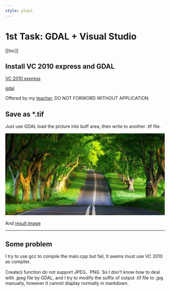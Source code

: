 ```yaml
---
style: plain
---
```

1st Task: GDAL + Visual Studio
===========

[[toc]]

## Install VC 2010 express and GDAL

[VC 2010 express](https://ouceducn-my.sharepoint.com/:u:/g/personal/gaofeng_ouc_edu_cn/EeLSAzv5H5tIgXPm3bADAJcBklbVYqMXw-G6G39t4ZGmEg?e=PZSmoS)

[gdal](https://ouceducn-my.sharepoint.com/:u:/g/personal/gaofeng_ouc_edu_cn/ES8fvuffgxdOs7lSwpTzocYBd4gJFrDde6vNIXFhQyMWeQ?e=7LbJgt)

Offered by my [teacher](https://github.com/summitgao), DO NOT FORWORD WITHOUT APPLICATION.

## Save as *.tif

Just use GDAL load the picture into buff area, then write to another .tif file.

![Source image](trees.jpg)

And [result image](trees.tif)

* * *

## Some problem

I try to use gcc to compile the main.cpp but fail, It seems must use VC 2010 as compiler.

Create() function do not  support JPEG、PNG. So I don't know how to deal with .jpeg file by GDAL, and I try to modify the suffix of output .tif file  to .jpg manually, however it cannot diaplay normally in markdown.